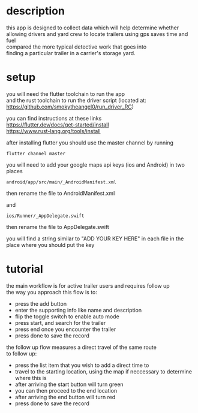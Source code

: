 # description
this app is designed to collect data which will help determine whether\
allowing drivers and yard crew to locate trailers using gps saves time and fuel\
compared the more typical detective work that goes into\
finding a particular trailer in a carrier's storage yard.

# setup
you will need the flutter toolchain to run the app\
and the rust toolchain to run the driver script (located at: https://github.com/smokytheangel0/run_driver_RC)

you can find instructions at these links\
https://flutter.dev/docs/get-started/install  
https://www.rust-lang.org/tools/install

after installing flutter you should use the master channel by running
```
flutter channel master
```

you will need to add your google maps api keys (ios and Android) in two places
```
android/app/src/main/_AndroidManifest.xml
```
then rename the file to AndroidManifest.xml

and

```
ios/Runner/_AppDelegate.swift
```
then rename the file to AppDelegate.swift

you will find a string similar to "ADD YOUR KEY HERE" in each file in the place where you should put the key


# tutorial
the main workflow is for active trailer users and requires follow up\
the way you approach this flow is to:
* press the add button
* enter the supporting info like name and description
* flip the toggle switch to enable auto mode
* press start, and search for the trailer
* press end once you encounter the trailer
* press done to save the record

the follow up flow measures a direct travel of the same route\
to follow up:
* press the list item that you wish to add a direct time to
* travel to the starting location, using the map if neccessary to determine where this is
* after arriving the start button will turn green
* you can then proceed to the end location
* after arriving the end button will turn red
* press done to save the record
